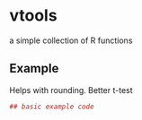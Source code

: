 <!-- README.md is generated from README.Rmd. Please edit that file -->
vtools
======

a simple collection of R functions

Example
-------

Helps with rounding. Better t-test

``` r
## basic example code
```
